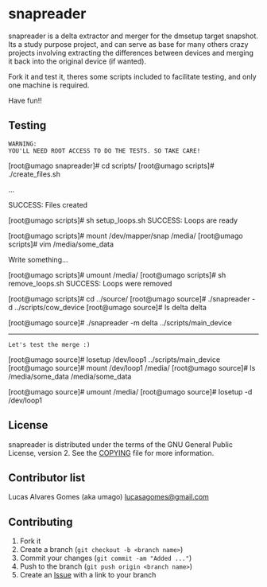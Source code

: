 snapreader
=======

snapreader is a delta extractor and merger for the dmsetup target snapshot.
Its a study purpose project, and can serve as base for many others crazy
projects involving extracting the differences between devices and merging it
back into the original device (if wanted).

Fork it and test it, theres some scripts included to facilitate testing, and
only one machine is required.

Have fun!!

Testing
-------

    WARNING: 
    YOU'LL NEED ROOT ACCESS TO DO THE TESTS. SO TAKE CARE!

[root@umago snapreader]# cd scripts/
[root@umago scripts]# ./create_files.sh

...

SUCCESS: Files created

[root@umago scripts]# sh setup_loops.sh
SUCCESS: Loops are ready

[root@umago scripts]# mount /dev/mapper/snap /media/
[root@umago scripts]# vim /media/some_data

Write something...

[root@umago scripts]# umount /media/
[root@umago scripts]# sh remove_loops.sh 
SUCCESS: Loops were removed

[root@umago scripts]# cd ../source/
[root@umago source]# ./snapreader -d ../scripts/cow_device
[root@umago source]# ls delta
delta

[root@umago source]# ./snapreader -m delta ../scripts/main_device

* * *

`Let's test the merge :)`

[root@umago source]# losetup /dev/loop1 ../scripts/main_device 
[root@umago source]# mount /dev/loop1 /media/
[root@umago source]# ls /media/some_data 
/media/some_data

[root@umago source]# umount /media/
[root@umago source]# losetup -d /dev/loop1

License
-------

snapreader is distributed under the terms of the GNU General Public License, version 2.
See the [COPYING][1] file for more information.

Contributor list
----------------

Lucas Alvares Gomes (aka umago) <lucasagomes@gmail.com>

Contributing
------------

1. Fork it
2. Create a branch (`git checkout -b <branch name>`)
3. Commit your changes (`git commit -am "Added ..."`)
4. Push to the branch (`git push origin <branch name>`)
5. Create an [Issue][2] with a link to your branch

[1]: https://github.com/umago/snapreader/blob/master/COPYING
[2]: http://github.com/umago/snapreader/issues
